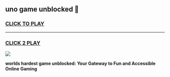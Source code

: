 
## uno game unblocked 👋
<h3>
<a href="https://premium.freeplayer.one?title=uno_game_unblocked&ref=13F">CLICK TO PLAY</a></h3>
<hr>

<h3>
<a href="https://premium.freeplayer.one?title=uno_game_unblocked&ref=13F">CLICK 2 PLAY</a>
  
</h3>

<a href="https://premium.freeplayer.one?title=uno_game_unblocked&ref=12F/"><img src="https://clearcache.store/games.png"></a>


**worlds hardest game unblocked: Your Gateway to Fun and Accessible Online Gaming**
